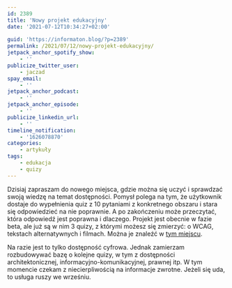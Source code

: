 ```yaml
---
id: 2389
title: 'Nowy projekt edukacyjny'
date: '2021-07-12T10:34:27+02:00'
 
guid: 'https://informaton.blog/?p=2389'
permalink: /2021/07/12/nowy-projekt-edukacyjny/
jetpack_anchor_spotify_show:
    - ''
publicize_twitter_user:
    - jaczad
spay_email:
    - ''
jetpack_anchor_podcast:
    - ''
jetpack_anchor_episode:
    - ''
publicize_linkedin_url:
    - ''
timeline_notification:
    - '1626078870'
categories:
    - artykuły
tags:
    - edukacja
    - quizy
---
```

Dzisiaj zapraszam do nowego miejsca, gdzie można się uczyć i sprawdzać swoją wiedzę na temat dostępności. Pomysł polega na tym, że użytkownik dostaje do wypełnienia quiz z 10 pytaniami z konkretnego obszaru i stara się odpowiedzieć na nie poprawnie. A po zakończeniu może przeczytać, która odpowiedź jest poprawna i dlaczego. Projekt jest obecnie w fazie beta, ale już są w nim 3 quizy, z którymi możesz się zmierzyć: o WCAG, tekstach alternatywnych i filmach. Można je znaleźć w [tym miejscu](https://deklaracja-dostepnosci.info/quiz).

Na razie jest to tylko dostępność cyfrowa. Jednak zamierzam rozbudowywać bazę o kolejne quizy, w tym z dostępności architektonicznej, informacyjno-komunikacyjnej, prawnej itp. W tym momencie czekam z niecierpliwością na informacje zwrotne. Jeżeli się uda, to usługa ruszy we wrześniu.
